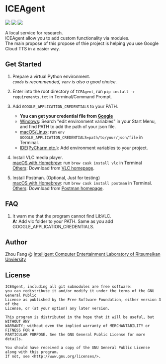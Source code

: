 ICEAgent
=============
![](https://img.shields.io/badge/Ritsumeikan-ICE%20Lab-blue.svg?longCache=true&colorA=990000&colorB=444444&longCache=true&style=for-the-badge) ![](https://img.shields.io/badge/Python-3.7.5-blue.svg?longCache=true&style=for-the-badge) ![](https://img.shields.io/badge/Flask-1.1.1-orange.svg?longCache=true&style=for-the-badge) 

A local service for research.  
ICEAgent allow you to add custom functionality via modules.  
The main propose of this propose of thie project is helping you use Google Cloud TTS in a easier way.

Get Started
-----
1. Prepare a virtual Python environment.  
_`conda` is recommended, `venv` is also a good choice._
2. Enter into the root directory of `ICEAgent`, run `pip install -r requirements.txt` in Terminal/Command Prompt.  
3. Add `GOOGLE_APPLICATION_CREDENTIALS` to your PATH.  
    - __You can get your credential file from [Google](https://cloud.google.com/text-to-speech/docs/quickstart-client-libraries)__  
    - <ins>Windows</ins>: Search "edit environment variables" in your Start Menu, and find PATH to add the path of your json file.  
    - <ins>macOS/Linux</ins>: run `env GOOGLE_APPLICATION_CREDENTIALS=path/to/your/json/file` in Terminal.
    - <ins>IDE(PyCharm etc.)</ins>: Add environment variables to your project.
5. Install VLC media player.  
<ins>macOS with Homebrew</ins>: run `brew cask install vlc` in Terminal  
<ins>Others</ins>: Download from [VLC homepage](https://www.videolan.org/vlc/index.html).

5. Install Postman. (Optional, Just for testing)  
<ins>macOS with Homebrew</ins>: run `brew cask install postman` in Terminal.  
<ins>Others</ins>: Download from [Postman homepage](https://www.getpostman.com/).

FAQ
-----
1. It warn me that the program cannot find LibVLC.  
__A:__ Add vlc folder to your PATH. Same as you add GOOGLE_APPLICATION_CREDENTIALS.

Author
-----
Zhou Fang @ [Intelligent Computer Entertainment Laboratory of Ritsumeikan Unviersity](http://www.ice.ci.ritsumei.ac.jp/researches.html)

License
-----
```
ICEAgent, including all git submodules are free software:
you can redistribute it and/or modify it under the terms of the GNU General Public
License as published by the Free Software Foundation, either version 3 of the
License, or (at your option) any later version.

This program is distributed in the hope that it will be useful, but WITHOUT ANY
WARRANTY; without even the implied warranty of MERCHANTABILITY or FITNESS FOR A
PARTICULAR PURPOSE. See the GNU General Public License for more details.

You should have received a copy of the GNU General Public License along with this program.
If not, see <http://www.gnu.org/licenses/>.
```
